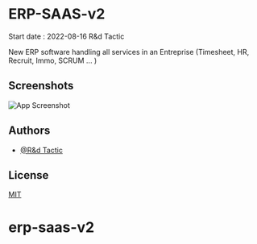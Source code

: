
# ERP-SAAS-v2

Start date : 2022-08-16
R&d Tactic

New ERP software handling all services in an Entreprise (Timesheet, HR, Recruit, Immo, SCRUM ... )

## Screenshots

![App Screenshot](https://i.ibb.co/cyj2xjt/erp-saas.jpg)


## Authors

- [@R&d Tactic](https://tac-tic.net/)


## License

[MIT](https://choosealicense.com/licenses/mit/)

# erp-saas-v2

